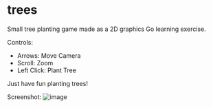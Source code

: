 # trees
Small tree planting game made as a 2D graphics Go learning exercise. 

Controls:
- Arrows: Move Camera
- Scroll: Zoom
- Left Click: Plant Tree

Just have fun planting trees!

Screenshot:
![image](https://github.com/JCoupalK/trees/assets/108779415/bb7f9659-3321-4a3b-a3df-040ff36691d0)
